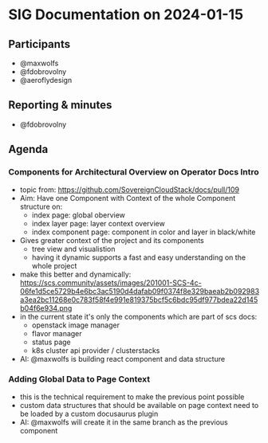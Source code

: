 # SIG Documentation on 2024-01-15

## Participants

* @maxwolfs
* @fdobrovolny
* @aeroflydesign

## Reporting & minutes

* @fdobrovolny

## Agenda

### Components for Architectural Overview on Operator Docs Intro
* topic from: <https://github.com/SovereignCloudStack/docs/pull/109>
* Aim: Have one Component with Context of the whole Component structure on:
    * index page: global oberview
    * index layer page: layer context overview
    * index component page: component in color and layer in black/white
* Gives greater context of the project and its components
    * tree view and visualistion
    * having it dynamic supports a fast and easy understanding on the whole project
* make this better and dynamically: https://scs.community/assets/images/201001-SCS-4c-06fe1d5ce5729b4e6bc3ac5190d4dafab09f0374f8e329baeab2b092983a3ea2bc11268e0c783f58f4e991e819375bcf5c6bdc95df977bdea22d145b04f6e934.png
* in the current state it's only the components which are part of scs docs:
    * openstack image manager
    * flavor manager
    * status page
    * k8s cluster api provider / clusterstacks
* AI: @maxwolfs is building react component and data structure

### Adding Global Data to Page Context
* this is the technical requirement to make the previous point possible
* custom data structures that should be available on page context need to be loaded by a custom docusaurus plugin
* AI: @maxwolfs will create it in the same branch as the previous component
